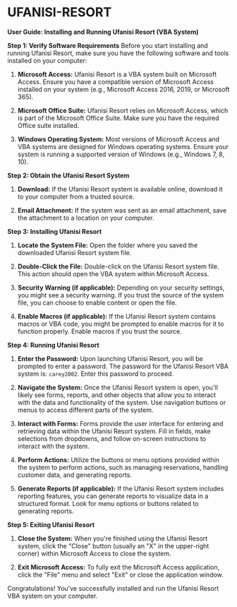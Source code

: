 # UFANISI-RESORT


**User Guide: Installing and Running Ufanisi Resort (VBA System)**

**Step 1: Verify Software Requirements**
Before you start installing and running Ufanisi Resort, make sure you have the following software and tools installed on your computer:

1. **Microsoft Access:** Ufanisi Resort is a VBA system built on Microsoft Access. Ensure you have a compatible version of Microsoft Access installed on your system (e.g., Microsoft Access 2016, 2019, or Microsoft 365).

2. **Microsoft Office Suite:** Ufanisi Resort relies on Microsoft Access, which is part of the Microsoft Office Suite. Make sure you have the required Office suite installed.

3. **Windows Operating System:** Most versions of Microsoft Access and VBA systems are designed for Windows operating systems. Ensure your system is running a supported version of Windows (e.g., Windows 7, 8, 10).

**Step 2: Obtain the Ufanisi Resort System**

1. **Download:** If the Ufanisi Resort system is available online, download it to your computer from a trusted source.

2. **Email Attachment:** If the system was sent as an email attachment, save the attachment to a location on your computer.

**Step 3: Installing Ufanisi Resort**

1. **Locate the System File:**
   Open the folder where you saved the downloaded Ufanisi Resort system file.

2. **Double-Click the File:**
   Double-click on the Ufanisi Resort system file. This action should open the VBA system within Microsoft Access.

3. **Security Warning (if applicable):**
   Depending on your security settings, you might see a security warning. If you trust the source of the system file, you can choose to enable content or open the file.

4. **Enable Macros (if applicable):**
   If the Ufanisi Resort system contains macros or VBA code, you might be prompted to enable macros for it to function properly. Enable macros if you trust the source.

**Step 4: Running Ufanisi Resort**

1. **Enter the Password:**
   Upon launching Ufanisi Resort, you will be prompted to enter a password. The password for the Ufanisi Resort VBA system is: `carey2002`. Enter this password to proceed.

2. **Navigate the System:**
   Once the Ufanisi Resort system is open, you'll likely see forms, reports, and other objects that allow you to interact with the data and functionality of the system. Use navigation buttons or menus to access different parts of the system.

3. **Interact with Forms:**
   Forms provide the user interface for entering and retrieving data within the Ufanisi Resort system. Fill in fields, make selections from dropdowns, and follow on-screen instructions to interact with the system.

4. **Perform Actions:**
   Utilize the buttons or menu options provided within the system to perform actions, such as managing reservations, handling customer data, and generating reports.

5. **Generate Reports (if applicable):**
   If the Ufanisi Resort system includes reporting features, you can generate reports to visualize data in a structured format. Look for menu options or buttons related to generating reports.

**Step 5: Exiting Ufanisi Resort**

1. **Close the System:**
   When you're finished using the Ufanisi Resort system, click the "Close" button (usually an "X" in the upper-right corner) within Microsoft Access to close the system.

2. **Exit Microsoft Access:**
   To fully exit the Microsoft Access application, click the "File" menu and select "Exit" or close the application window.

Congratulations! You've successfully installed and run the Ufanisi Resort VBA system on your computer.




